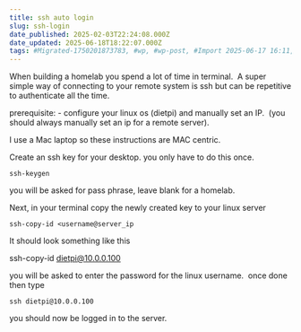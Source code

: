 ```yaml
---
title: ssh auto login
slug: ssh-login
date_published: 2025-02-03T22:24:08.000Z
date_updated: 2025-06-18T18:22:07.000Z
tags: #Migrated-1750201873783, #wp, #wp-post, #Import 2025-06-17 16:11, Homelab
---
```


When building a homelab you spend a lot of time in terminal.  A super simple way of connecting to your remote system is ssh but can be repetitive to authenticate all the time.

prerequisite: - configure your linux os (dietpi) and manually set an IP.  (you should always manually set an ip for a remote server).

I use a Mac laptop so these instructions are MAC centric.

Create an ssh key for your desktop. you only have to do this once.

    ssh-keygen

you will be asked for pass phrase, leave blank for a homelab.

Next, in your terminal copy the newly created key to your linux server

    ssh-copy-id <username@server_ip

It should look something like this

ssh-copy-id dietpi@10.0.0.100

you will be asked to enter the password for the linux username.  once done then type

    ssh dietpi@10.0.0.100

you should now be logged in to the server.
